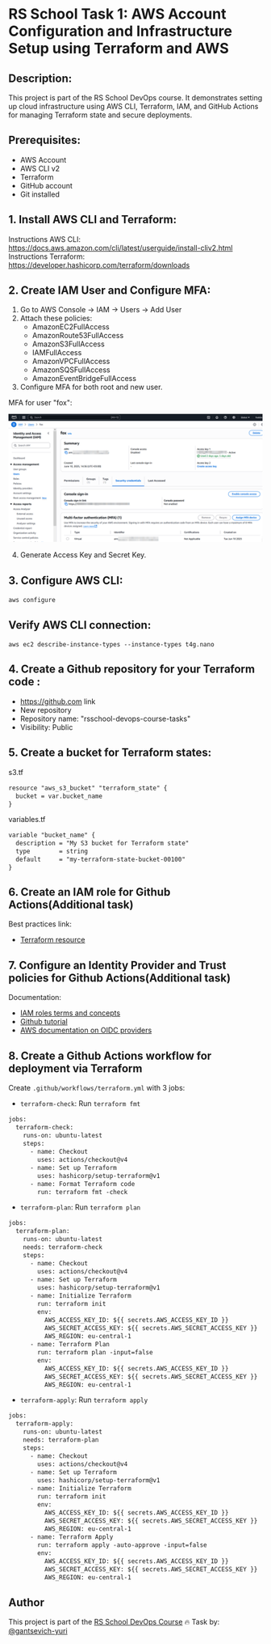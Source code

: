 # RS School Task 1: AWS Account Configuration and Infrastructure Setup using Terraform and AWS

## Description:
This project is part of the RS School DevOps course. It demonstrates setting up cloud infrastructure using AWS CLI, Terraform, IAM, and GitHub Actions for managing Terraform state and secure deployments.

## Prerequisites:
- AWS Account
- AWS CLI v2
- Terraform
- GitHub account
- Git installed

## 1. Install AWS CLI and Terraform:
Instructions AWS CLI: https://docs.aws.amazon.com/cli/latest/userguide/install-cliv2.html
Instructions Terraform: https://developer.hashicorp.com/terraform/downloads

## 2. Create IAM User and Configure MFA:

1. Go to AWS Console → IAM → Users → Add User
2. Attach these policies:
    - AmazonEC2FullAccess
    - AmazonRoute53FullAccess
    - AmazonS3FullAccess
    - IAMFullAccess
    - AmazonVPCFullAccess
    - AmazonSQSFullAccess
    - AmazonEventBridgeFullAccess
3. Configure MFA for both root and new user.

MFA for user "fox":

![mfa_fox.png](mfa_fox.png)

4. Generate Access Key and Secret Key.

## 3. Configure AWS CLI:
```
aws configure
```

## Verify AWS CLI connection:
```
aws ec2 describe-instance-types --instance-types t4g.nano
```

## 4. Create a Github repository for your Terraform code :

- https://github.com link
- New repository
- Repository name: "rsschool-devops-course-tasks"
- Visibility: Public

## 5. Create a bucket for Terraform states:

s3.tf
```
resource "aws_s3_bucket" "terraform_state" {
  bucket = var.bucket_name
}
```

variables.tf
```
variable "bucket_name" {
  description = "My S3 bucket for Terraform state"
  type        = string
  default     = "my-terraform-state-bucket-00100"
}
```

## 6. Create an IAM role for Github Actions(Additional task)
Best practices link:
- [Terraform resource](https://registry.terraform.io/providers/hashicorp/aws/latest/docs/resources/iam_role)


## 7. Configure an Identity Provider and Trust policies for Github Actions(Additional task)
Documentation:
- [IAM roles terms and concepts](https://docs.aws.amazon.com/IAM/latest/UserGuide/id_roles.html#id_roles_terms-and-concepts)
- [Github tutorial](https://docs.github.com/en/actions/security-for-github-actions/security-hardening-your-deployments/configuring-openid-connect-in-amazon-web-services)
- [AWS documentation on OIDC providers](https://docs.aws.amazon.com/IAM/latest/UserGuide/id_roles_create_for-idp_oidc.html#idp_oidc_Create_GitHub)

## 8. Create a Github Actions workflow for deployment via Terraform
Create `.github/workflows/terraform.yml` with 3 jobs:

- `terraform-check`: Run `terraform fmt`
```
jobs:
  terraform-check:
    runs-on: ubuntu-latest
    steps:
      - name: Checkout 
        uses: actions/checkout@v4
      - name: Set up Terraform
        uses: hashicorp/setup-terraform@v1
      - name: Format Terraform code
        run: terraform fmt -check
```
- `terraform-plan`: Run `terraform plan`
```
jobs:
  terraform-plan:
    runs-on: ubuntu-latest
    needs: terraform-check
    steps:
      - name: Checkout 
        uses: actions/checkout@v4
      - name: Set up Terraform
        uses: hashicorp/setup-terraform@v1
      - name: Initialize Terraform
        run: terraform init
        env:
          AWS_ACCESS_KEY_ID: ${{ secrets.AWS_ACCESS_KEY_ID }}
          AWS_SECRET_ACCESS_KEY: ${{ secrets.AWS_SECRET_ACCESS_KEY }}
          AWS_REGION: eu-central-1
      - name: Terraform Plan
        run: terraform plan -input=false
        env:
          AWS_ACCESS_KEY_ID: ${{ secrets.AWS_ACCESS_KEY_ID }}
          AWS_SECRET_ACCESS_KEY: ${{ secrets.AWS_SECRET_ACCESS_KEY }}
          AWS_REGION: eu-central-1
```
- `terraform-apply`: Run `terraform apply`
```
jobs:
  terraform-apply:
    runs-on: ubuntu-latest
    needs: terraform-plan
    steps:
      - name: Checkout
        uses: actions/checkout@v4
      - name: Set up Terraform
        uses: hashicorp/setup-terraform@v1
      - name: Initialize Terraform
        run: terraform init
        env:
          AWS_ACCESS_KEY_ID: ${{ secrets.AWS_ACCESS_KEY_ID }}
          AWS_SECRET_ACCESS_KEY: ${{ secrets.AWS_SECRET_ACCESS_KEY }}
          AWS_REGION: eu-central-1
      - name: Terraform Apply
        run: terraform apply -auto-approve -input=false
        env:
          AWS_ACCESS_KEY_ID: ${{ secrets.AWS_ACCESS_KEY_ID }}
          AWS_SECRET_ACCESS_KEY: ${{ secrets.AWS_SECRET_ACCESS_KEY }}
          AWS_REGION: eu-central-1
```

## Author

This project is part of the [RS School DevOps Course](https://github.com/rolling-scopes-school/tasks/tree/master/devops) :fire:
Task by: [@gantsevich-yuri](https://github.com/gantsevich-yuri)


